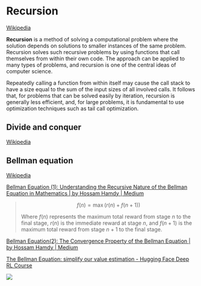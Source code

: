 # Recursion
[Wikipedia](https://en.wikipedia.org/wiki/Recursion_(computer_science))

**Recursion** is a method of solving a computational problem where the solution depends on solutions to smaller instances of the same problem. Recursion solves such recursive problems by using functions that call themselves from within their own code. The approach can be applied to many types of problems, and recursion is one of the central ideas of computer science.

Repeatedly calling a function from within itself may cause the call stack to have a size equal to the sum of the input sizes of all involved calls. It follows that, for problems that can be solved easily by iteration, recursion is generally less efficient, and, for large problems, it is fundamental to use optimization techniques such as tail call optimization.

## Divide and conquer
[Wikipedia](https://en.wikipedia.org/wiki/Divide-and-conquer_algorithm)

## Bellman equation
[Wikipedia](https://en.wikipedia.org/wiki/Bellman_equation)

[Bellman Equation (1): Understanding the Recursive Nature of the Bellman Equation in Mathematics | by Hossam Hamdy | Medium](https://medium.com/@hosamedwee/bellman-equation-1-understanding-the-recursive-nature-of-the-bellman-equation-in-mathematics-cd71bf14be1a)

> $$f(n)=\max{(r(n)+f(n+1))}$$
> 
> Where $f(n)$ represents the maximum total reward from stage $n$ to the final stage, $r(n)$ is the immediate reward at stage $n$, and $f(n+1)$ is the maximum total reward from stage $n+1$ to the final stage.

[Bellman Equation(2): The Convergence Property of the Bellman Equation | by Hossam Hamdy | Medium](https://medium.com/@hosamedwee/bellman-equation-2-the-convergence-property-of-the-bellman-equation-5eef03df7795)

[The Bellman Equation: simplify our value estimation - Hugging Face Deep RL Course](https://huggingface.co/learn/deep-rl-course/unit2/bellman-equation)

![](https://huggingface.co/datasets/huggingface-deep-rl-course/course-images/resolve/main/en/unit3/bellman4.jpg)